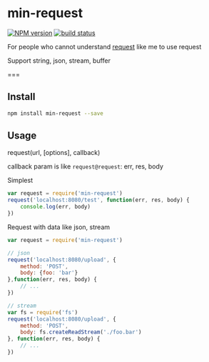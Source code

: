 min-request
===

[![NPM version][npm-image]][npm-url]
[![build status][travis-image]][travis-url]

For people who cannot understand [request](https://github.com/request/request) like me to use request

Support string, json, stream, buffer

===

Install
---

```sh
npm install min-request --save
```

Usage
---

request(url, [options], callback)

callback param is like `request@request`: err, res, body

Simplest

```js
var request = require('min-request')
request('localhost:8080/test', function(err, res, body) {
    console.log(err, body)
})
```

Request with data like json, stream

```js
var request = require('min-request')

// json
request('localhost:8080/upload', {
    method: 'POST',
    body: {foo: 'bar'}
},function(err, res, body) {
    // ...
})

// stream
var fs = require('fs')
request('localhost:8080/upload', {
    method: 'POST',
    body: fs.createReadStream('./foo.bar')
}, function(err, res, body) {
    // ...
})
```

[travis-image]: https://img.shields.io/travis/chunpu/min-request.svg?style=flat
[travis-url]: https://travis-ci.org/chunpu/min-request
[npm-image]: https://img.shields.io/npm/v/min-request.svg?style=flat-square
[npm-url]: https://npmjs.org/package/min-request
